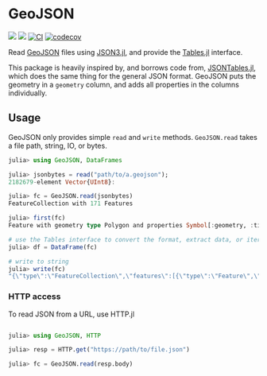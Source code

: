 # GeoJSON

[![](https://img.shields.io/badge/docs-stable-blue.svg)](https://JuliaGeo.github.io/GeoJSON.jl/stable)
[![](https://img.shields.io/badge/docs-dev-blue.svg)](https://JuliaGeo.github.io/GeoJSON.jl/dev)
[![CI](https://github.com/JuliaGeo/GeoJSON.jl/workflows/CI/badge.svg)](https://github.com/JuliaGeo/GeoJSON.jl/actions?query=workflow%3ACI)
[![codecov](https://codecov.io/gh/JuliaGeo/GeoJSON.jl/branch/main/graph/badge.svg?token=ccpOaPSi08)](https://codecov.io/gh/JuliaGeo/GeoJSON.jl)

Read [GeoJSON](https://geojson.org/) files using [JSON3.jl](https://github.com/quinnj/JSON3.jl), and provide the [Tables.jl](https://github.com/JuliaData/Tables.jl) interface.

This package is heavily inspired by, and borrows code from, [JSONTables.jl](https://github.com/JuliaData/JSONTables.jl), which
does the same thing for the general JSON format. GeoJSON puts the geometry in a `geometry` column, and adds all
properties in the columns individually.

## Usage
GeoJSON only provides simple `read` and `write` methods.
`GeoJSON.read` takes a file path, string, IO, or bytes.

```julia
julia> using GeoJSON, DataFrames

julia> jsonbytes = read("path/to/a.geojson");
2182679-element Vector{UInt8}:

julia> fc = GeoJSON.read(jsonbytes)
FeatureCollection with 171 Features

julia> first(fc)
Feature with geometry type Polygon and properties Symbol[:geometry, :timestamp, :version, :changeset, :user, :uid, :area, :highway, :type, :id]

# use the Tables interface to convert the format, extract data, or iterate over the rows
julia> df = DataFrame(fc)

# write to string
julia> write(fc)
"{\"type\":\"FeatureCollection\",\"features\":[{\"type\":\"Feature\",\"geometry\":{\"type\":\"Polygon\",\"coordinates\":[[[-69.99693762899992...
```


### HTTP access
To read JSON from a URL, use HTTP.jl
```julia

julia> using GeoJSON, HTTP

julia> resp = HTTP.get("https://path/to/file.json")

julia> fc = GeoJSON.read(resp.body)
```
